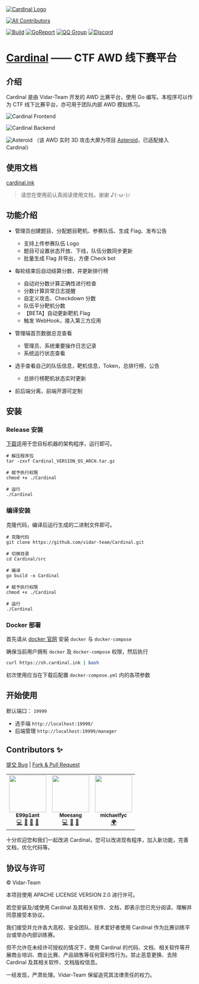 [![Cardinal Logo](https://img.cdn.n3ko.co/lsky/2020/02/16/e75b82afd0932.png)](https://cardinal.ink)
<!-- ALL-CONTRIBUTORS-BADGE:START - Do not remove or modify this section -->
[![All Contributors](https://img.shields.io/badge/all_contributors-3-orange.svg?style=flat-square)](#contributors-)
<!-- ALL-CONTRIBUTORS-BADGE:END -->

<!-- ALL-CONTRIBUTORS-BADGE:START - Do not remove or modify this section -->
<!-- ALL-CONTRIBUTORS-BADGE:END -->
[![Build](https://travis-ci.com/vidar-team/Cardinal.svg?branch=master)](https://travis-ci.org/vidar-team/Cardinal)
[![GoReport](https://goreportcard.com/badge/github.com/vidar-team/Cardinal)](https://goreportcard.com/report/github.com/vidar-team/Cardinal)
[![QQ Group](https://img.shields.io/badge/QQ%E7%BE%A4-130818749-blue.svg?logo=Tencent%20QQ)](https://shang.qq.com/wpa/qunwpa?idkey=c6a35c5fbec05fdcd2d2605e08b4b5f8d6e5854471fefd8c03d370d14870b818)
[![Discord](https://img.shields.io/discord/721936261778243615?label=Discord&logo=Discord)](https://discord.gg/F2EfgbM)

# [Cardinal](https://cardinal.ink) —— CTF AWD 线下赛平台
## 介绍

Cardinal 是由 Vidar-Team 开发的 AWD 比赛平台，使用 Go 编写。本程序可以作为 CTF 线下比赛平台，亦可用于团队内部 AWD 模拟练习。

![Cardinal Frontend](https://s1.ax1x.com/2020/05/28/tVPltI.png)

![Cardinal Backend](https://s1.ax1x.com/2020/05/28/tVP1ht.png)

![Asteroid](https://s1.ax1x.com/2020/05/28/tVP6jU.png)
（该 AWD 实时 3D 攻击大屏为项目 [Asteroid](https://github.com/wuhan005/Asteroid)，已适配接入 Cardinal）

## 使用文档
[cardinal.ink](https://cardinal.ink)
> 请您在使用前认真阅读使用文档，谢谢 ♪(･ω･)ﾉ

## 功能介绍
* 管理员创建题目、分配题目靶机、参赛队伍、生成 Flag、发布公告
    * 支持上传参赛队伍 Logo
    * 题目可设置状态开放、下线，队伍分数同步更新
    * 批量生成 Flag 并导出，方便 Check bot

* 每轮结束后自动结算分数，并更新排行榜
    * 自动对分数计算正确性进行检查
    * 分数计算异常日志提醒
    * 自定义攻击、Checkdown 分数
    * 队伍平分靶机分数
    * 【BETA】自动更新靶机 Flag
    * 触发 WebHook，接入第三方应用
    
* 管理端首页数据总览查看
    * 管理员、系统重要操作日志记录
    * 系统运行状态查看
    
* 选手查看自己的队伍信息，靶机信息，Token，总排行榜，公告
    * 总排行榜靶机状态实时更新

* 前后端分离，前端开源可定制

## 安装
### Release 安装

[下载](https://github.com/vidar-team/Cardinal/releases)适用于您目标机器的架构程序，运行即可。

```
# 解压程序包
tar -zxvf Cardinal_VERSION_OS_ARCH.tar.gz

# 赋予执行权限
chmod +x ./Cardinal

# 运行
./Cardinal
```

### 编译安装

克隆代码，编译后运行生成的二进制文件即可。

```
# 克隆代码
git clone https://github.com/vidar-team/Cardinal.git

# 切换目录
cd Cardinal/src

# 编译
go build -o Cardinal

# 赋予执行权限
chmod +x ./Cardinal

# 运行
./Cardinal
```

### Docker 部署

首先请从 [docker 官网](https://docs.docker.com) 安装 `docker` 与 `docker-compose`

确保当前用户拥有 `docker` 及 `docker-compose` 权限，然后执行

```bash
curl https://sh.cardinal.ink | bash
```

初次使用应当在下载后配置 `docker-compose.yml` 内的各项参数

## 开始使用
默认端口： `19999`
* 选手端 `http://localhost:19999/`
* 后端管理 `http://localhost:19999/manager`

## Contributors ✨

[提交 Bug](https://github.com/vidar-team/Cardinal/issues/new) | [Fork & Pull Request](https://github.com/vidar-team/Cardinal/fork)
<!-- ALL-CONTRIBUTORS-LIST:START - Do not remove or modify this section -->
<!-- prettier-ignore-start -->
<!-- markdownlint-disable -->
<table>
  <tr>
    <td align="center"><a href="https://github.com/wuhan005"><img src="https://avatars3.githubusercontent.com/u/12731778?v=4" width="100px;" alt=""/><br /><sub><b>E99p1ant</b></sub></a><br /><a href="https://github.com/vidar-team/Cardinal/commits?author=wuhan005" title="Code">💻</a> <a href="#design-wuhan005" title="Design">🎨</a> <a href="https://github.com/vidar-team/Cardinal/commits?author=wuhan005" title="Documentation">📖</a> <a href="#maintenance-wuhan005" title="Maintenance">🚧</a></td>
    <td align="center"><a href="https://github.com/Moesang"><img src="https://avatars2.githubusercontent.com/u/46858006?v=4" width="100px;" alt=""/><br /><sub><b>Moesang</b></sub></a><br /><a href="https://github.com/vidar-team/Cardinal/commits?author=Moesang" title="Code">💻</a> <a href="https://github.com/vidar-team/Cardinal/commits?author=Moesang" title="Documentation">📖</a> <a href="#maintenance-Moesang" title="Maintenance">🚧</a></td>
    <td align="center"><a href="https://github.com/michaelfyc"><img src="https://avatars2.githubusercontent.com/u/45136049?v=4" width="100px;" alt=""/><br /><sub><b>michaelfyc</b></sub></a><br /><a href="#translation-michaelfyc" title="Translation">🌍</a></td>
  </tr>
</table>

<!-- markdownlint-enable -->
<!-- prettier-ignore-end -->
<!-- ALL-CONTRIBUTORS-LIST:END -->

十分欢迎您和我们一起改进 Cardinal，您可以改进现有程序，加入新功能，完善文档，优化代码等。

## 协议与许可

© Vidar-Team

本项目使用 APACHE LICENSE VERSION 2.0 进行许可。

若您安装及/或使用 Cardinal 及其相关软件、文档，即表示您已充分阅读、理解并同意接受本协议。

我们接受并允许各大高校、安全团队、技术爱好者使用 Cardinal 作为比赛训练平台或举办内部训练赛。

但不允许在未经许可授权的情况下，使用 Cardinal 的代码、文档、相关软件等开展商业培训、商业比赛、产品销售等任何营利性行为。禁止恶意更换、去除 Cardinal 及其相关软件、文档版权信息。

一经发现，严肃处理。Vidar-Team 保留追究其法律责任的权力。
